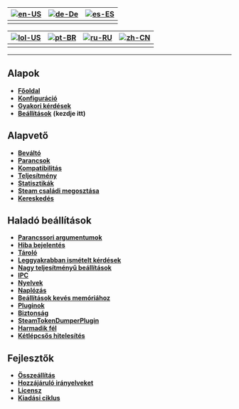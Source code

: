 | [![en-US](https://raw.githubusercontent.com/hjnilsson/country-flags/master/png100px/us.png)](https://github.com/JustArchiNET/ArchiSteamFarm/wiki/Home) | [![de-De](https://raw.githubusercontent.com/hjnilsson/country-flags/master/png100px/de.png)](https://github.com/JustArchiNET/ArchiSteamFarm/wiki/Home-de-DE) | [![es-ES](https://raw.githubusercontent.com/hjnilsson/country-flags/master/png100px/es.png)](https://github.com/JustArchiNET/ArchiSteamFarm/wiki/Home-es-ES) |
| ------------------------------------------------------------------------------------------------------------------------------------------------------ | ------------------------------------------------------------------------------------------------------------------------------------------------------------ | ------------------------------------------------------------------------------------------------------------------------------------------------------------ |
|                                                                                                                                                        |                                                                                                                                                              |                                                                                                                                                              |

| [![lol-US](https://raw.githubusercontent.com/JustArchiNET/ArchiSteamFarm/main/resources/lol-US.png)](https://github.com/JustArchiNET/ArchiSteamFarm/wiki/Home-lol-US) | [![pt-BR](https://raw.githubusercontent.com/hjnilsson/country-flags/master/png100px/br.png)](https://github.com/JustArchiNET/ArchiSteamFarm/wiki/Home-pt-BR) | [![ru-RU](https://raw.githubusercontent.com/hjnilsson/country-flags/master/png100px/ru.png)](https://github.com/JustArchiNET/ArchiSteamFarm/wiki/Home-ru-RU) | [![zh-CN](https://raw.githubusercontent.com/hjnilsson/country-flags/master/png100px/cn.png)](https://github.com/JustArchiNET/ArchiSteamFarm/wiki/Home-zh-CN) |
| --------------------------------------------------------------------------------------------------------------------------------------------------------------------- | ------------------------------------------------------------------------------------------------------------------------------------------------------------ | ------------------------------------------------------------------------------------------------------------------------------------------------------------ | ------------------------------------------------------------------------------------------------------------------------------------------------------------ |
|                                                                                                                                                                       |                                                                                                                                                              |                                                                                                                                                              |                                                                                                                                                              |

* * *

## Alapok

* **[Főoldal](https://github.com/JustArchiNET/ArchiSteamFarm/wiki/Home)**
* **[Konfiguráció](https://github.com/JustArchiNET/ArchiSteamFarm/wiki/Configuration)**
* **[Gyakori kérdések](https://github.com/JustArchiNET/ArchiSteamFarm/wiki/FAQ)**
* **[Beállítások](https://github.com/JustArchiNET/ArchiSteamFarm/wiki/Setting-up)** **(kezdje itt)**

## Alapvető

* **[Beváltó](https://github.com/JustArchiNET/ArchiSteamFarm/wiki/Background-games-redeemer)**
* **[Parancsok](https://github.com/JustArchiNET/ArchiSteamFarm/wiki/Commands)**
* **[Kompatibilitás](https://github.com/JustArchiNET/ArchiSteamFarm/wiki/Compatibility)**
* **[Teljesítmény](https://github.com/JustArchiNET/ArchiSteamFarm/wiki/Performance)**
* **[Statisztikák](https://github.com/JustArchiNET/ArchiSteamFarm/wiki/Statistics)**
* **[Steam családi megosztása](https://github.com/JustArchiNET/ArchiSteamFarm/wiki/Steam-Family-Sharing)**
* **[Kereskedés](https://github.com/JustArchiNET/ArchiSteamFarm/wiki/Trading)**

## Haladó beállítások

* **[Parancssori argumentumok](https://github.com/JustArchiNET/ArchiSteamFarm/wiki/Command-line-arguments)**
* **[Hiba bejelentés](https://github.com/JustArchiNET/ArchiSteamFarm/wiki/Deprecation)**
* **[Tároló](https://github.com/JustArchiNET/ArchiSteamFarm/wiki/Docker)**
* **[Leggyakrabban ismételt kérdések](https://github.com/JustArchiNET/ArchiSteamFarm/wiki/Extended-FAQ)**
* **[Nagy teljesítményű beállítások](https://github.com/JustArchiNET/ArchiSteamFarm/wiki/High-performance-setup)**
* **[IPC](https://github.com/JustArchiNET/ArchiSteamFarm/wiki/IPC)**
* **[Nyelvek](https://github.com/JustArchiNET/ArchiSteamFarm/wiki/Localization)**
* **[Naplózás](https://github.com/JustArchiNET/ArchiSteamFarm/wiki/Logging)**
* **[Beállítások kevés memóriához](https://github.com/JustArchiNET/ArchiSteamFarm/wiki/Low-memory-setup)**
* **[Pluginok](https://github.com/JustArchiNET/ArchiSteamFarm/wiki/Plugins)**
* **[Biztonság](https://github.com/JustArchiNET/ArchiSteamFarm/wiki/Security)**
* **[SteamTokenDumperPlugin](https://github.com/JustArchiNET/ArchiSteamFarm/wiki/SteamTokenDumperPlugin)**
* **[Harmadik fél](https://github.com/JustArchiNET/ArchiSteamFarm/wiki/Third-party)**
* **[Kétlépcsős hitelesítés](https://github.com/JustArchiNET/ArchiSteamFarm/wiki/Two-factor-authentication)**

## Fejlesztők

* **[Összeállítás](https://github.com/JustArchiNET/ArchiSteamFarm/wiki/Compilation)**
* **[Hozzájáruló irányelveket](https://github.com/JustArchiNET/ArchiSteamFarm/blob/main/.github/CONTRIBUTING.md)**
* **[Licensz](https://github.com/JustArchiNET/ArchiSteamFarm/wiki/License)**
* **[Kiadási ciklus](https://github.com/JustArchiNET/ArchiSteamFarm/wiki/Release-cycle)**